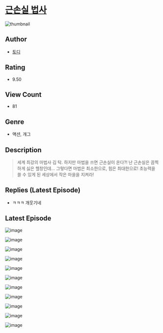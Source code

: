 # [근손실 법사](https://comic.naver.com/bestChallenge/list?titleId=811068)
![thumbnail](https://image-comic.pstatic.net/user_contents_data/challenge_comic/2023/05/25/367173/upload_7089285067120523058_480x623.jpeg)

## Author
- [토디](https://comic.naver.com/artistTitle?id=367173)

## Rating
- 9.50

## View Count
- 81

## Genre
- 액션, 개그

## Description
> 세계 최강의 마법사 김 탁. 하지만 마법을 쓰면 근손실이 온다?! 난 근손실은 끔찍하게 싫은 헬창인데... 그렇다면 마법은 최소한으로, 힘은 최대한으로! 초능력을 쓸 수 있게 된 세상에서 작은 마을을 지켜라!

## Replies (Latest Episode)
- ㅋㅋㅋ 개웃기네

## Latest Episode
![image](https://image-comic.pstatic.net/user_contents_data/challenge_comic/2023/05/25/367173/upload_7305181872536970084.jpeg)

![image](https://image-comic.pstatic.net/user_contents_data/challenge_comic/2023/05/25/367173/upload_7306022109891082339.jpeg)

![image](https://image-comic.pstatic.net/user_contents_data/challenge_comic/2023/05/25/367173/upload_7075777567514702178.jpeg)

![image](https://image-comic.pstatic.net/user_contents_data/challenge_comic/2023/05/25/367173/upload_7162520216586904120.jpeg)

![image](https://image-comic.pstatic.net/user_contents_data/challenge_comic/2023/05/25/367173/upload_7234523956046803813.jpeg)

![image](https://image-comic.pstatic.net/user_contents_data/challenge_comic/2023/05/25/367173/upload_7234251479026524515.jpeg)

![image](https://image-comic.pstatic.net/user_contents_data/challenge_comic/2023/05/25/367173/upload_7292514385352799542.jpeg)

![image](https://image-comic.pstatic.net/user_contents_data/challenge_comic/2023/05/25/367173/upload_3486968522040828976.jpeg)

![image](https://image-comic.pstatic.net/user_contents_data/challenge_comic/2023/05/25/367173/upload_3979323034287289913.jpeg)

![image](https://image-comic.pstatic.net/user_contents_data/challenge_comic/2023/05/25/367173/upload_3545795498636370789.jpeg)

![image](https://image-comic.pstatic.net/user_contents_data/challenge_comic/2023/05/25/367173/upload_3904727741709170480.jpeg)
